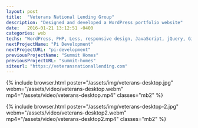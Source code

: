 ```yaml
---
layout: post
title:  "Veterans National Lending Group"
description: "Designed and developed a WordPress portfolio website"
date:   2016-01-21 13:12:51 -0400
categories: web
techs: "WordPress, PHP, Less, responsive design, JavaScript, jQuery, Git, SVG"
nextProjectName: "Pi Development"
nextProjectURL: "pi-development"
previousProjectName: "Summit Homes"
previousProjectURL: "summit-homes"
siteurl: "https://veteransnationallending.com"
---
```


<div class="container-thin mx-auto p2">
{% include browser.html poster="/assets/img/veterans-desktop.jpg" webm="/assets/video/veterans-desktop.webm" mp4="/assets/video/veterans-desktop.mp4" classes="mb2" %}

{% include browser.html poster="/assets/img/veterans-desktop-2.jpg" webm="/assets/video/veterans-desktop2.webm" mp4="/assets/video/veterans-desktop2.mp4" classes="mb2" %}
</div>